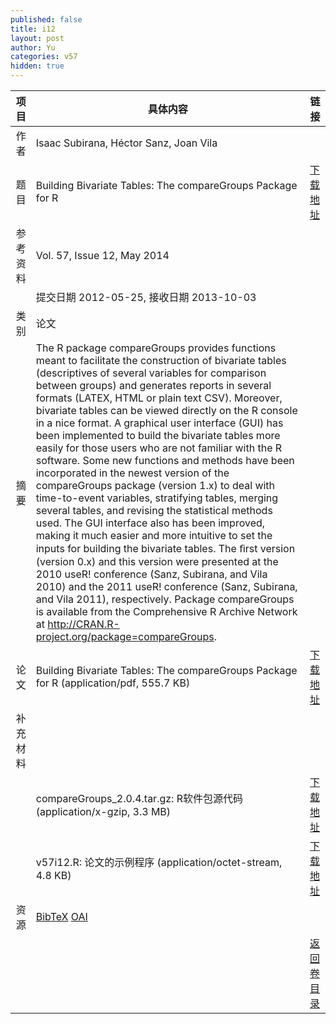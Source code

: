 ```yaml
---
published: false
title: i12
layout: post
author: Yu
categories: v57
hidden: true
---
```


| 项目 | 具体内容 | 链接 |
|---:|---|---|
| 作者 | Isaac Subirana, Héctor Sanz, Joan Vila| |
| 题目 |Building Bivariate Tables: The compareGroups  Package for R | [下载地址](http://www.jstatsoft.org/v57/i12/paper) |
| 参考资料 |Vol. 57, Issue 12, May 2014 | |
| | 提交日期 2012-05-25, 接收日期 2013-10-03| | 
| 类别 | 论文| |
| 摘要 | The R package compareGroups provides functions meant to facilitate the construction of bivariate tables (descriptives of several variables for comparison between groups) and generates reports in several formats (LATEX, HTML or plain text CSV). Moreover, bivariate tables can be viewed directly on the R console in a nice format. A graphical user interface (GUI) has been implemented to build the bivariate tables more easily for those users who are not familiar with the R software. Some new functions and methods have been incorporated in the newest version of the compareGroups package (version 1.x) to deal with time-to-event variables, stratifying tables, merging several tables, and revising the statistical methods used. The GUI interface also has been improved, making it much easier and more intuitive to set the inputs for building the bivariate tables. The ﬁrst version (version 0.x) and this version were presented at the 2010 useR! conference (Sanz, Subirana, and Vila 2010) and the 2011 useR! conference (Sanz, Subirana, and Vila 2011), respectively. Package compareGroups is available from the Comprehensive R Archive Network at http://CRAN.R-project.org/package=compareGroups.| |
| 论文 | Building Bivariate Tables: The compareGroups  Package for R  (application/pdf, 555.7 KB)| [下载地址](http://www.jstatsoft.org/v57/i12/paper) |
| 补充材料 | | |
| |compareGroups_2.0.4.tar.gz: R软件包源代码  (application/x-gzip, 3.3 MB)|  [下载地址](http://www.jstatsoft.org/v57/i12/supp/1) |
| |v57i12.R:                   论文的示例程序  (application/octet-stream, 4.8 KB)|  [下载地址](http://www.jstatsoft.org/v57/i12/supp/2) |
| 资源 | [BibTeX](http://www.jstatsoft.org/v57/i12/bibtex) [OAI](http://www.jstatsoft.org/oai?verb=GetRecord&identifier=oai.jstatsoft/v57/i12&prefix=oai_dc)| |
| |  | [返回卷目录]({{site.baseurl}}/volume/v57.html) |